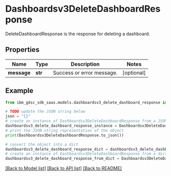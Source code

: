 # Dashboardsv3DeleteDashboardResponse

DeleteDashboardResponse is the response for deleting a dashboard.

## Properties

Name | Type | Description | Notes
------------ | ------------- | ------------- | -------------
**message** | **str** | Success or error message. | [optional] 

## Example

```python
from ibm_gdsc_sdk_saas.models.dashboardsv3_delete_dashboard_response import Dashboardsv3DeleteDashboardResponse

# TODO update the JSON string below
json = "{}"
# create an instance of Dashboardsv3DeleteDashboardResponse from a JSON string
dashboardsv3_delete_dashboard_response_instance = Dashboardsv3DeleteDashboardResponse.from_json(json)
# print the JSON string representation of the object
print(Dashboardsv3DeleteDashboardResponse.to_json())

# convert the object into a dict
dashboardsv3_delete_dashboard_response_dict = dashboardsv3_delete_dashboard_response_instance.to_dict()
# create an instance of Dashboardsv3DeleteDashboardResponse from a dict
dashboardsv3_delete_dashboard_response_from_dict = Dashboardsv3DeleteDashboardResponse.from_dict(dashboardsv3_delete_dashboard_response_dict)
```
[[Back to Model list]](../README.md#documentation-for-models) [[Back to API list]](../README.md#documentation-for-api-endpoints) [[Back to README]](../README.md)


